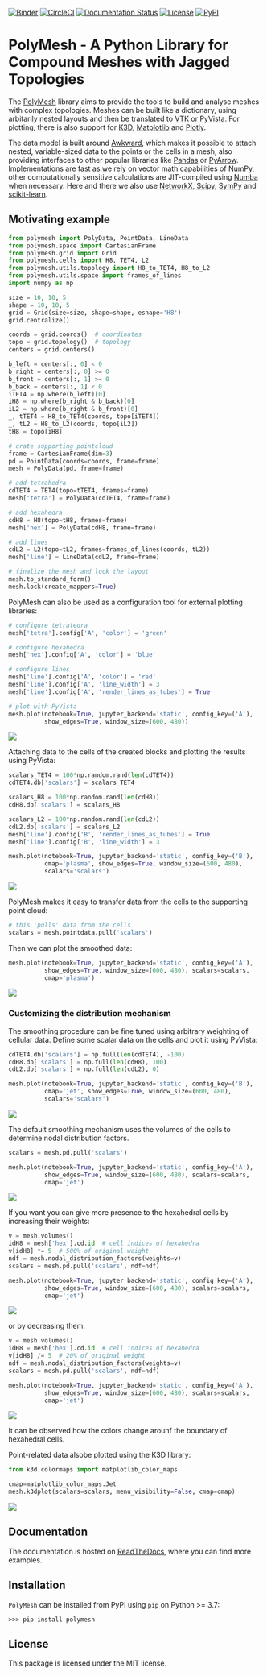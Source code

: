 [![Binder](https://mybinder.org/badge_logo.svg)](https://mybinder.org/v2/gh/dewloosh/PolyMesh/main?labpath=notebooks%5Cgrid.ipynb)
[![CircleCI](https://circleci.com/gh/dewloosh/PolyMesh.svg?style=shield)](https://circleci.com/gh/dewloosh/PolyMesh) 
[![Documentation Status](https://readthedocs.org/projects/polymesh/badge/?version=latest)](https://polymesh.readthedocs.io/en/latest/?badge=latest) 
[![License](https://img.shields.io/badge/License-MIT-yellow.svg)](https://opensource.org/licenses/MIT)
[![PyPI](https://badge.fury.io/py/PolyMesh.svg)](https://pypi.org/project/PolyMesh) 

# **PolyMesh** - A Python Library for Compound Meshes with Jagged Topologies

The [PolyMesh](https://PolyMesh.readthedocs.io/en/latest/) library aims to provide the tools to build and analyse meshes with complex topologies. Meshes can be built like a dictionary, using arbitarily nested layouts and then be translated to [VTK](https://vtk.org/) or  [PyVista](https://docs.pyvista.org/). For plotting, there is also support for [K3D](http://k3d-jupyter.org/), [Matplotlib](https://matplotlib.org/) and [Plotly](https://plotly.com/python/).

The data model is built around [Awkward](https://awkward-array.org/doc/main/), which makes it possible to attach nested, variable-sized data to the points or the cells in a mesh, also providing interfaces to other popular libraries like [Pandas](https://vtk.org/) or [PyArrow](https://arrow.apache.org/docs/python/index.html). Implementations are fast as we rely on vector math capabilities of [NumPy](https://numpy.org/doc/stable/index.html), other computationally sensitive calculations are JIT-compiled using [Numba](https://numba.pydata.org/) when necessary. Here and there we also use [NetworkX](https://networkx.org/documentation/stable/index.html#), [Scipy](https://scipy.org/), [SymPy](https://www.sympy.org/en/index.html) and [scikit-learn](https://scikit-learn.org/stable/).

## **Motivating example**

```python
from polymesh import PolyData, PointData, LineData
from polymesh.space import CartesianFrame
from polymesh.grid import Grid
from polymesh.cells import H8, TET4, L2
from polymesh.utils.topology import H8_to_TET4, H8_to_L2
from polymesh.utils.space import frames_of_lines
import numpy as np

size = 10, 10, 5
shape = 10, 10, 5
grid = Grid(size=size, shape=shape, eshape='H8')
grid.centralize()

coords = grid.coords()  # coordinates
topo = grid.topology()  # topology
centers = grid.centers()

b_left = centers[:, 0] < 0
b_right = centers[:, 0] >= 0
b_front = centers[:, 1] >= 0
b_back = centers[:, 1] < 0
iTET4 = np.where(b_left)[0]
iH8 = np.where(b_right & b_back)[0]
iL2 = np.where(b_right & b_front)[0]
_, tTET4 = H8_to_TET4(coords, topo[iTET4])
_, tL2 = H8_to_L2(coords, topo[iL2])
tH8 = topo[iH8]

# crate supporting pointcloud
frame = CartesianFrame(dim=3)
pd = PointData(coords=coords, frame=frame)
mesh = PolyData(pd, frame=frame)

# add tetrahedra
cdTET4 = TET4(topo=tTET4, frames=frame)
mesh['tetra'] = PolyData(cdTET4, frame=frame)

# add hexahedra
cdH8 = H8(topo=tH8, frames=frame)
mesh['hex'] = PolyData(cdH8, frame=frame)

# add lines
cdL2 = L2(topo=tL2, frames=frames_of_lines(coords, tL2))
mesh['line'] = LineData(cdL2, frame=frame)

# finalize the mesh and lock the layout
mesh.to_standard_form()
mesh.lock(create_mappers=True)
```

PolyMesh can also be used as a configuration tool for external plotting libraries:

```python
# configure tetratedra
mesh['tetra'].config['A', 'color'] = 'green'

# configure hexahedra
mesh['hex'].config['A', 'color'] = 'blue'

# configure lines
mesh['line'].config['A', 'color'] = 'red'
mesh['line'].config['A', 'line_width'] = 3
mesh['line'].config['A', 'render_lines_as_tubes'] = True

# plot with PyVista
mesh.plot(notebook=True, jupyter_backend='static', config_key=('A'),
          show_edges=True, window_size=(600, 480))
```

![ ](plot1.png)

Attaching data to the cells of the created blocks and plotting the results using PyVista:

```python
scalars_TET4 = 100*np.random.rand(len(cdTET4))
cdTET4.db['scalars'] = scalars_TET4

scalars_H8 = 100*np.random.rand(len(cdH8))
cdH8.db['scalars'] = scalars_H8

scalars_L2 = 100*np.random.rand(len(cdL2))
cdL2.db['scalars'] = scalars_L2
mesh['line'].config['B', 'render_lines_as_tubes'] = True
mesh['line'].config['B', 'line_width'] = 3

mesh.plot(notebook=True, jupyter_backend='static', config_key=('B'), 
          cmap='plasma', show_edges=True, window_size=(600, 480), 
          scalars='scalars')
```

![ ](plot2.png)

PolyMesh makes it easy to transfer data from the cells to the supporting point cloud:

```python
# this 'pulls' data from the cells
scalars = mesh.pointdata.pull('scalars') 
```

Then we can plot the smoothed data:

```python
mesh.plot(notebook=True, jupyter_backend='static', config_key=('A'),
          show_edges=True, window_size=(600, 480), scalars=scalars, 
          cmap='plasma')
```

![ ](plot3.png)

### Customizing the distribution mechanism

The smoothing procedure can be fine tuned using arbitrary weighting of cellular data. Define some scalar data on the cells and plot it using PyVista:

```python
cdTET4.db['scalars'] = np.full(len(cdTET4), -100)
cdH8.db['scalars'] = np.full(len(cdH8), 100)
cdL2.db['scalars'] = np.full(len(cdL2), 0)

mesh.plot(notebook=True, jupyter_backend='static', config_key=('B'), 
          cmap='jet', show_edges=True, window_size=(600, 480), 
          scalars='scalars')
```

![ ](plot4.png)

The default smoothing mechanism uses the volumes of the cells to determine nodal distribution factors.

```python
scalars = mesh.pd.pull('scalars')

mesh.plot(notebook=True, jupyter_backend='static', config_key=('A'),
          show_edges=True, window_size=(600, 480), scalars=scalars, 
          cmap='jet')
```

![ ](plot4a.png)

If you want you can give more presence to the hexahedral cells by increasing their weights:

```python
v = mesh.volumes()
idH8 = mesh['hex'].cd.id  # cell indices of hexahedra
v[idH8] *= 5  # 500% of original weight
ndf = mesh.nodal_distribution_factors(weights=v)
scalars = mesh.pd.pull('scalars', ndf=ndf)

mesh.plot(notebook=True, jupyter_backend='static', config_key=('A'),
          show_edges=True, window_size=(600, 480), scalars=scalars, 
          cmap='jet')
```

![ ](plot5.png)

or by decreasing them:

```python
v = mesh.volumes()
idH8 = mesh['hex'].cd.id  # cell indices of hexahedra
v[idH8] /= 5  # 20% of original weight
ndf = mesh.nodal_distribution_factors(weights=v)
scalars = mesh.pd.pull('scalars', ndf=ndf)

mesh.plot(notebook=True, jupyter_backend='static', config_key=('A'),
          show_edges=True, window_size=(600, 480), scalars=scalars, 
          cmap='jet')
```

![ ](plot6.png)

It can be observed how the colors change arounf the boundary of hexahedral cells. 

Point-related data alsobe plotted using the K3D library:

```python
from k3d.colormaps import matplotlib_color_maps

cmap=matplotlib_color_maps.Jet
mesh.k3dplot(scalars=scalars, menu_visibility=False, cmap=cmap)
```

![ ](plot7.png)

## **Documentation**

The documentation is hosted on [ReadTheDocs](https://PolyMesh.readthedocs.io/en/latest/), where you can find more examples.

## **Installation**

`PolyMesh` can be installed from PyPI using `pip` on Python >= 3.7:

```console
>>> pip install polymesh
```

## **License**

This package is licensed under the MIT license.